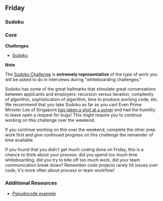 
## Friday
### Sudoku

### Core

**Challenges**

- [Sudoku](../../../../sudoku-challenge)

**Note**

The [Sudoku Challenge](../../../../sudoku-challenge) is **extremely representative**
of the type of work you will be asked to do in interviews during "whiteboarding
challenges."

Sudoku has some of the great hallmarks that stimulate great conversations
between applicants and employers: recursion versus iteration, complexity of
algorithm, sophistication of algorithm, time to produce working  code, etc.  We
recommend that you take Sudoku as far as you can!  Even Prime Minister Lee of
Singapore [has taken a shot at a solver][lee] and had the humility to leave
open a request for bugs! This might require you to continue working on this
challenge over the weekend.

If you continue working on this over the weekend, complete the other prep work
first and give continued progress on this challenge the remainder of time
available.

If you found that you didn't get much coding done on Friday, this is a chance
to think about your process: did you spend too much time whiteboarding, did you
try to bite off too much work, did your team communication break down? Remember
code projects rarely hit issues over code, it's more often about process or
team workflow!

### Additional Resources

- [Pseudocode example](../resources/translate_to_pseudocode.rb)

[lee]: https://arstechnica.com/information-technology/2015/05/prime-minister-of-singapore-shares-his-c-code-for-sudoku-solver/
